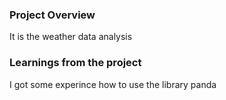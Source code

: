 ### Project Overview

 It is the weather data analysis 


### Learnings from the project

 I got some experince how to use the library panda


